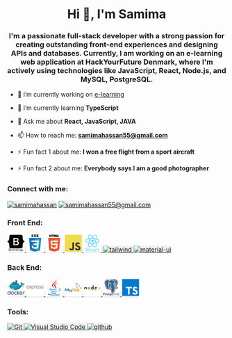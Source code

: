 <h1 align="center" color="black">Hi 👋, I'm Samima</h1>
<h3 align="center" color="black">I'm a passionate full-stack developer with a strong passion for creating outstanding front-end experiences and designing APIs and databases. Currently, I am working on an e-learning web application at HackYourFuture Denmark, where I'm actively using technologies like JavaScript, React, Node.js, and MySQL, PostgreSQL.</h3>

- 🔭 I’m currently working on [e-learning](https://github.com/samima55/e-learning)

- 🌱 I’m currently learning **TypeScript**

- 💬 Ask me about **React, JavaScript, JAVA**

- 📫 How to reach me: **samimahassan55@gmail.com**

- ⚡ Fun fact 1 about me: **I won a free flight from a sport aircraft**
- ⚡ Fun fact 2 about me: **Everybody says I am a good photographer**

<h3 align="left">Connect with me:</h3>
<p align="left">
<a href="https://linkedin.com/in/samimahassan" target="blank" style="background-color: #f0f0f0; border-radius: 5px;"><img align="center" src="https://raw.githubusercontent.com/rahuldkjain/github-profile-readme-generator/master/src/images/icons/Social/linked-in-alt.svg" alt="samimahassan" height="30" width="40" /></a>
<a href="https://www.hackerearth.com/samimahassan55@gmail.com" target="blank" style="background-color: #f0f0f0; border-radius: 5px;"><img align="center" src="https://raw.githubusercontent.com/rahuldkjain/github-profile-readme-generator/master/src/images/icons/Social/hackerearth.svg" alt="samimahassan55@gmail.com" height="30" width="40" /></a>
</p>

<h3 align="left">Front End:</h3>
<p align="left"> 
  <a href="https://getbootstrap.com" target="_blank" rel="noreferrer" style="background-color: #f0f0f0; border-radius: 5px;"> 
    <img src="https://raw.githubusercontent.com/devicons/devicon/master/icons/bootstrap/bootstrap-plain-wordmark.svg" alt="bootstrap" width="40" height="40"/> 
  </a> 
  <a href="https://www.w3schools.com/css/" target="_blank" rel="noreferrer" style="background-color: #f0f0f0; border-radius: 5px;"> 
    <img src="https://raw.githubusercontent.com/devicons/devicon/master/icons/css3/css3-original-wordmark.svg" alt="css3" width="40" height="40"/> 
  </a> 
  <a href="https://www.w3.org/html/" target="_blank" rel="noreferrer" style="background-color: #f0f0f0; border-radius: 5px;"> 
    <img src="https://raw.githubusercontent.com/devicons/devicon/master/icons/html5/html5-original-wordmark.svg" alt="html5" width="40" height="40"/> 
  </a>
  <a href="https://developer.mozilla.org/en-US/docs/Web/JavaScript" target="_blank" rel="noreferrer" style="background-color: #f0f0f0; border-radius: 5px;"> 
    <img src="https://raw.githubusercontent.com/devicons/devicon/master/icons/javascript/javascript-original.svg" alt="javascript" width="40" height="40"/>
  </a> 
  <a href="https://reactjs.org/" target="_blank" rel="noreferrer" style="background-color: #f0f0f0; border-radius: 5px;"> 
    <img src="https://raw.githubusercontent.com/devicons/devicon/master/icons/react/react-original-wordmark.svg" alt="react" width="40" height="40"/> 
  </a>
  <a href="https://tailwindcss.com/" target="_blank" rel="noreferrer" style="background-color: #f0f0f0; border-radius: 5px;"> 
    <img src="https://www.vectorlogo.zone/logos/tailwindcss/tailwindcss-icon.svg" alt="tailwind" width="40" height="40"/> 
  </a>
  <a href="https://mui.com/" target="_blank" rel="noreferrer" style="background-color: #f0f0f0; border-radius: 5px;"> 
    <img src="https://mui.com/static/logo.png" alt="material-ui" width="40" height="40"/> 
  </a>
</p>

<h3 align="left">Back End:</h3>
<p align="left">
  <a href="https://www.docker.com/" target="_blank" rel="noreferrer" style="background-color: #f0f0f0; border-radius: 5px;">
    <img src="https://raw.githubusercontent.com/devicons/devicon/master/icons/docker/docker-original-wordmark.svg" alt="docker" width="40" height="40"/>
  </a> 
  <a href="https://expressjs.com" target="_blank" rel="noreferrer" style="background-color: #f0f0f0; border-radius: 5px;"> 
    <img src="https://raw.githubusercontent.com/devicons/devicon/master/icons/express/express-original-wordmark.svg" alt="express" width="40" height="40"/>
  </a> 
  <a href="https://www.java.com" target="_blank" rel="noreferrer" style="background-color: #f0f0f0; border-radius: 5px;"> 
    <img src="https://raw.githubusercontent.com/devicons/devicon/master/icons/java/java-original.svg" alt="java" width="40" height="40"/> 
  </a> 
  <a href="https://www.mysql.com/" target="_blank" rel="noreferrer" style="background-color: #f0f0f0; border-radius: 5px;"> 
    <img src="https://raw.githubusercontent.com/devicons/devicon/master/icons/mysql/mysql-original-wordmark.svg" alt="mysql" width="40" height="40"/>
  </a>
  <a href="https://nodejs.org" target="_blank" rel="noreferrer" style="background-color: #f0f0f0; border-radius: 5px;">
    <img src="https://raw.githubusercontent.com/devicons/devicon/master/icons/nodejs/nodejs-original-wordmark.svg" alt="nodejs" width="40" height="40"/>
  </a> 
  <a href="https://www.postgresql.org" target="_blank" rel="noreferrer" style="background-color: #f0f0f0; border-radius: 5px;"> 
    <img src="https://raw.githubusercontent.com/devicons/devicon/master/icons/postgresql/postgresql-original-wordmark.svg" alt="postgresql" width="40" height="40"/> 
  </a> 
  <a href="https://www.typescriptlang.org/" target="_blank" rel="noreferrer" style="background-color: #f0f0f0; border-radius: 5px;"> 
    <img src="https://raw.githubusercontent.com/devicons/devicon/master/icons/typescript/typescript-original.svg" alt="typescript" width="40" height="40"/> 
  </a> 
</p>
<h3 align="left">Tools:</h3>
<p align="left">
<a href="https://git-scm.com/" target="_blank" rel="noreferrer" style="background-color: #f0f0f0; border-radius: 5px;">
    <img src="https://cdn.freebiesupply.com/logos/thumbs/2x/git-logo.png" alt="Git" width="40" height="40"/>
  </a> 

  <a href="https://code.visualstudio.com/" target="_blank" rel="noreferrer" style="background-color: #f0f0f0; border-radius: 5px;">
    <img src="https://w7.pngwing.com/pngs/512/824/png-transparent-visual-studio-code-hd-logo-thumbnail.png" alt="Visual Studio Code" width="40" height="40"/>
  </a> 

  <a href="https://github.com/" target="_blank" rel="noreferrer" style="background-color: #f0f0f0; border-radius: 5px;">
    <img src="https://cdn4.iconfinder.com/data/icons/iconsimple-logotypes/512/github-512.png" 
  alt="github" width="40" height="40"/>
  </a> 



  </p>
